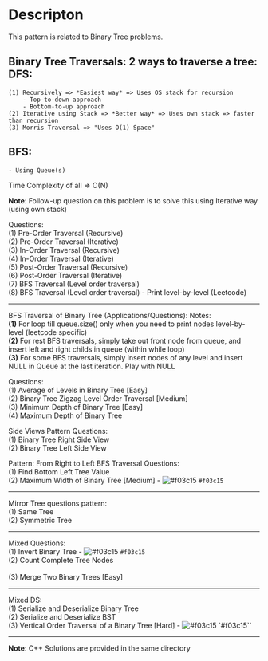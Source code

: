 # Descripton
This pattern is related to Binary Tree problems. 	

**Binary Tree Traversals**:
2 ways to traverse a tree:
DFS:
----
	(1) Recursively => *Easiest way* => Uses OS stack for recursion
		- Top-to-down approach
		- Bottom-to-up approach
	(2) Iterative using Stack => *Better way* => Uses own stack => faster than recursion
	(3) Morris Traversal => "Uses O(1) Space"
BFS:
----
	- Using Queue(s)


Time Complexity of all => O(N)

**Note**: Follow-up question on this problem is to solve this using Iterative way (using own stack)

Questions:                             <br />
(1) Pre-Order Traversal (Recursive)    <br />
(2) Pre-Order Traversal (Iterative)    <br />
(3) In-Order Traversal (Recursive)     <br />
(4) In-Order Traversal (Iterative)     <br />
(5) Post-Order Traversal (Recursive)   <br />
(6) Post-Order Traversal (Iterative)   <br />
(7) BFS Traversal (Level order traversal)    <br />
(8) BFS Traversal (Level order traversal) - Print level-by-level (Leetcode)      <br />

---------------------------------------------------------------------------------------------

BFS Traversal of Binary Tree (Applications/Questions):
Notes:     <br />
**(1)** For loop till queue.size() only when you need to print nodes level-by-level (leetcode specific)					 <br />
**(2)** For rest BFS traversals, simply take out front node from queue, and insert left and right childs in queue (within while loop)	 <br />
**(3)** For some BFS traversals, simply insert nodes of any level and insert NULL in Queue at the last iteration. Play with NULL 	 <br />

Questions:       					<br />
(1) Average of Levels in Binary Tree [Easy]   		<br />
(2) Binary Tree Zigzag Level Order Traversal [Medium]   <br />
(3) Minimum Depth of Binary Tree [Easy]                 <br />
(4) Maximum Depth of Binary Tree			<br />

Side Views Pattern Questions:				<br />
(1) Binary Tree Right Side View				<br />
(2) Binary Tree Left Side View				<br />

Pattern: From Right to Left BFS Traversal Questions:    <br />
(1) Find Bottom Left Tree Value				<br />
(2) Maximum Width of Binary Tree [Medium]      - ![#f03c15](https://via.placeholder.com/15/f03c15/000000?text=+) `#f03c15`

---------------------------------------------------------------------------------------------

Mirror Tree questions pattern:  		<br />
(1) Same Tree					<br />
(2) Symmetric Tree				<br />

---------------------------------------------------------------------------------------------

Mixed Questions:					<br />
(1) Invert Binary Tree                - ![#f03c15](https://via.placeholder.com/15/f03c15/000000?text=+) `#f03c15`	
(2) Count Complete Tree Nodes				<br />		
(3) Merge Two Binary Trees [Easy]			<br />

---------------------------------------------------------------------------------------------

Mixed DS:			<br />
(1) Serialize and Deserialize Binary Tree		<br />
(2) Serialize and Deserialize BST			<br />
(3) Vertical Order Traversal of a Binary Tree [Hard]        - ![#f03c15](https://via.placeholder.com/15/f03c15/000000?text=+) `#f03c15``   <br />

---------------------------------------------------------------------------------------------

**Note**: C++ Solutions are provided in the same directory

